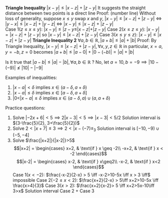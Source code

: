 **Triangle Inequality**
$|x-y|\leq|x-z|+|z-y|$
	It suggests the straight distance between two points is a direct line
	Proof: (number line)
		Without loss of generality, suppose $x \leq y$
			swap $x$ and $y$, $|x-y|\leq|x-z|+|z-y|$ <=> $|y-x|\leq|x-z|+|y-z|$ <=> $|x-y|\leq |x-z|+|z-y|$   
		Case 1($z\leq x\leq y$):
			$|x-y|\leq|z-y\leq|x-z|+|z-y|$ 
		Case 2($x\leq z\leq y$):
			$|x-y|=|x-z|+|z-y|$ so $|x-y|\leq|x-z|+|z-y|$
		Case 3($x\leq y\leq z$):
			$|x-y|\leq|x-z|+|z-y|$
**Triangle Inequality 2**
$\forall a, b \in \mathbb{R}, |a+b|\leq|a|+|b|$
Proof:
	By Triangle Inequality, $|x-y|\leq|x-z|+|z-y|, \forall x, y, z \in \mathbb{R}$
	in particular, $x= a, y = -b, z =0$
	becomes $|a+b|\leq|a-0|+|0-(-b)| = |a|+|b|$
	
Is it true that $|a - b|\leq|a|-|b|, \forall a, b \in \mathbb{R}$ ?
	No, let $a = 10, b = -9 \implies |10-(-9)|\nleq|10|-|-9|$ 

Examples of inequalities:
1) $|x-a|<\delta$ implies $x \in (a-\delta, a+\delta)$
2) $|x-a|\leq \delta$ implies $x \in [a-\delta, a+\delta]$
3) $|0<|x-a|\leq\delta$ implies $x \in (a-\delta, a) \cup (a, a+\delta)$

Practice questions:
1) Solve $|-2x+6|<5 \implies 2|x-3|<5 \implies |x-3|< 5/2$ 
	Solution interval is $(3-\frac{5}{2}, 3+\frac{5}{2})$
2) Solve $2<|x+7|\leq {3} \implies 2<|x-(-7)\leq_{3}$
	 Solution interval is $[-10, -9)\cup(-5, -4]$
3) Solve $\frac{|x+2|}{|x-2|}>5$
	$$|x+2| = \begin{cases}
x+2, & \text{if } x \geq -2\\
-x+2, & \text{if } x < -2
\end{cases}$$$$|x-2| = \begin{cases}
x-2, & \text{if } x\geq2\\
-x-2, & \text{if } x<2
\end{cases}$$
	Case 1($x<-2$):
	$\frac{-x-2}{2-x} > 5 \iff -x-2>10-5x \iff x > 3 \iff$ impossible
	Case 2($-2\leq x<2$):
	$\frac{x+2}{2-x} > 5\iff x+2>10-5x \iff \frac{x>4}{3}$
	Case 3($x>2$):
	$\frac{x+2}{x-2}> 5 \iff x+2>5x-10\iff 3>x$
	Solution interval Case 2 + Case 3
